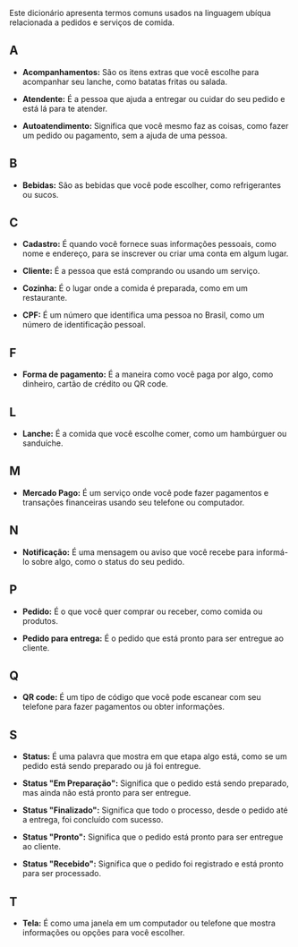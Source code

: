 Este dicionário apresenta termos comuns usados na linguagem ubíqua relacionada a pedidos e serviços de comida.

## A

- **Acompanhamentos:**
São os itens extras que você escolhe para acompanhar seu lanche, como batatas fritas ou salada.

- **Atendente:**
É a pessoa que ajuda a entregar ou cuidar do seu pedido e está lá para te atender.

- **Autoatendimento:**
Significa que você mesmo faz as coisas, como fazer um pedido ou pagamento, sem a ajuda de uma pessoa.

## B

- **Bebidas:**
São as bebidas que você pode escolher, como refrigerantes ou sucos.

## C

- **Cadastro:**
É quando você fornece suas informações pessoais, como nome e endereço, para se inscrever ou criar uma conta em algum lugar.

- **Cliente:**
É a pessoa que está comprando ou usando um serviço.

- **Cozinha:**
É o lugar onde a comida é preparada, como em um restaurante.

- **CPF:**
É um número que identifica uma pessoa no Brasil, como um número de identificação pessoal.

## F

- **Forma de pagamento:**
É a maneira como você paga por algo, como dinheiro, cartão de crédito ou QR code.

## L

- **Lanche:**
É a comida que você escolhe comer, como um hambúrguer ou sanduíche.

## M

- **Mercado Pago:**
É um serviço onde você pode fazer pagamentos e transações financeiras usando seu telefone ou computador.

## N

- **Notificação:**
É uma mensagem ou aviso que você recebe para informá-lo sobre algo, como o status do seu pedido.

## P

- **Pedido:**
É o que você quer comprar ou receber, como comida ou produtos.

- **Pedido para entrega:**
É o pedido que está pronto para ser entregue ao cliente.

## Q

- **QR code:**
É um tipo de código que você pode escanear com seu telefone para fazer pagamentos ou obter informações.

## S

- **Status:**
É uma palavra que mostra em que etapa algo está, como se um pedido está sendo preparado ou já foi entregue.

- **Status "Em Preparação":**
Significa que o pedido está sendo preparado, mas ainda não está pronto para ser entregue.

- **Status "Finalizado":**
Significa que todo o processo, desde o pedido até a entrega, foi concluído com sucesso.

- **Status "Pronto":**
Significa que o pedido está pronto para ser entregue ao cliente.
  
- **Status "Recebido":**
Significa que o pedido foi registrado e está pronto para ser processado.

## T

- **Tela:**
É como uma janela em um computador ou telefone que mostra informações ou opções para você escolher.